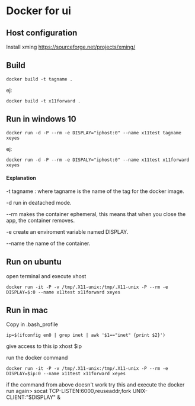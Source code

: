 # Docker for ui
## Host configuration
Install xming https://sourceforge.net/projects/xming/
## Build
    docker build -t tagname .

ej:

    docker build -t x11forward .

## Run in windows 10
    docker run -d -P --rm -e DISPLAY="iphost:0" --name x11test tagname  xeyes


ej:

    docker run -d -P --rm -e DISPALY="iphost:0" --name x11test x11forward xeyes

 #### Explanation
 -t tagname : where tagname is the name of the tag for the docker image.

 -d run in deatached mode.

 --rm makes the container ephemeral, this means that when you close the app, the container removes.

 -e create an enviroment variable named DISPLAY.

 --name the name of the container.

## Run on ubuntu
open terminal and execute xhost

    docker run -it -P -v /tmp/.X11-unix:/tmp/.X11-unix -P --rm -e DISPLAY=$:0 --name x11test x11forward xeyes

## Run in mac
Copy in .bash_profile

    ip=$(ifconfig en0 | grep inet | awk '$1=="inet" {print $2}')

give access to this ip
    xhost $ip

run the docker command

    docker run -it -P -v /tmp/.X11-unix:/tmp/.X11-unix -P --rm -e DISPLAY=$ip:0 --name x11test x11forward xeyes

if the command from above doesn't work try this and execute the docker run again>
    socat TCP-LISTEN:6000,reuseaddr,fork UNIX-CLIENT:\"$DISPLAY\" &
